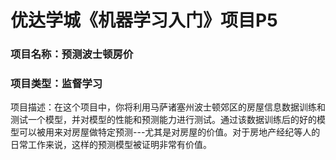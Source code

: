 # 优达学城《机器学习入门》项目P5

### 项目名称：预测波士顿房价

### 项目类型：监督学习

项目描述：在这个项目中，你将利用马萨诸塞州波士顿郊区的房屋信息数据训练和测试一个模型，并对模型的性能和预测能力进行测试。通过该数据训练后的好的模型可以被用来对房屋做特定预测---尤其是对房屋的价值。对于房地产经纪等人的日常工作来说，这样的预测模型被证明非常有价值。

